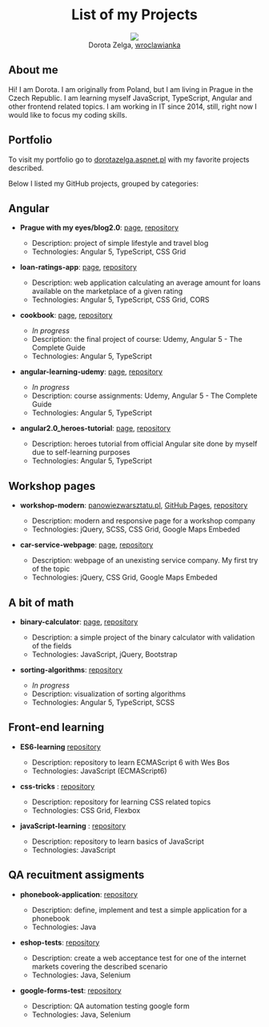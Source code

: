 <h1 align="center">List of my Projects</h1>
<p align="center">
  <img src="https://raw.githubusercontent.com/wroclawianka/list-of-projects/master/assets/img/avatar.png"/></br>
   Dorota Zelga, <a href="https://github.com/wroclawianka">wroclawianka</a>
</p>

## About me
Hi! I am Dorota. I am originally from Poland, but I am living in Prague in the Czech Republic. I am learning myself JavaScript, TypeScript, Angular and other frontend related topics. I am working in IT since 2014, still, right now I would like to focus my coding skills. 



## Portfolio
To visit my portfolio go to [dorotazelga.aspnet.pl](http://dorotazelga.aspnet.pl) with my favorite projects described.

Below I listed my GitHub projects, grouped by categories:

## Angular

- **Prague with my eyes/blog2.0**: [page](http://blog.dorotazelga.aspnet.pl/), [repository](https://github.com/unrealdst/BlogApi/tree/master/Blog2.0/blog2.0)
   - Description: project of simple lifestyle and travel blog
   - Technologies: Angular 5, TypeScript, CSS Grid
   
- **loan-ratings-app**: [page](https://wroclawianka.github.io/loan-ratings-app/), [repository](https://github.com/wroclawianka/loan-ratings-app)
   - Description: web application calculating an average amount for loans available on the marketplace of a given rating
   - Technologies: Angular 5, TypeScript, CSS Grid, CORS

- **cookbook**: [page](https://wroclawianka.github.io/cookbook/), [repository](https://github.com/wroclawianka/cookbook)
   - *In progress*
   - Description: the final project of course: Udemy, Angular 5 - The Complete Guide
   - Technologies: Angular 5, TypeScript
  
- **angular-learning-udemy**:  [page](https://wroclawianka.github.io/angular-learning-udemy/), [repository](https://github.com/wroclawianka/angular-learning-udemy)
   - *In progress*
   - Description: course assignments: Udemy, Angular 5 - The Complete Guide
   - Technologies: Angular 5, TypeScript

- **angular2.0_heroes-tutorial**: [page](https://wroclawianka.github.io/angular2.0_heroes-tutorial/), [repository](https://github.com/wroclawianka/angular2.0_heroes-tutorial)
   - Description: heroes tutorial from official Angular site done by myself due to self-learning purposes
   - Technologies: Angular 5, TypeScript

## Workshop pages
- **workshop-modern**: [panowiezwarsztatu.pl](http://panowiezwarsztatu.pl), [GitHub Pages](https://wroclawianka.github.io/workshop-modern/), [repository](https://github.com/wroclawianka/workshop-modern)
   - Description: modern and responsive page for a workshop company
   - Technologies: jQuery, SCSS, CSS Grid, Google Maps Embeded

- **car-service-webpage**: [page](http://workshop.dorotazelga.aspnet.pl/), [repository](https://github.com/wroclawianka/car-service-webpage)
   - Description: webpage of an unexisting service company. My first try of the topic 
   - Technologies: jQuery, CSS Grid, Google Maps Embeded

## A bit of math
- **binary-calculator**: [page](https://wroclawianka.github.io/binary-calculator/), [repository](https://github.com/wroclawianka/binary-calculator)
   - Description: a simple project of the binary calculator with validation of the fields
   - Technologies: JavaScript, jQuery, Bootstrap
   
- **sorting-algorithms**: [repository](https://github.com/wroclawianka/sorting-algorithms)
   - *In progress*
   - Description: visualization of sorting algorithms
   - Technologies: Angular 5, TypeScript, SCSS
   
##  Front-end learning
- **ES6-learning** [repository](https://github.com/wroclawianka/ES6-learning)
   - Description: repository to learn ECMAScript 6 with Wes Bos
   - Technologies: JavaScript (ECMAScript6)
   
- **css-tricks** : [repository](https://github.com/wroclawianka/css-tricks)
   - Description: repository for learning CSS related topics
   - Technologies: CSS Grid, Flexbox
   
- **javaScript-learning** : [repository](https://github.com/wroclawianka/javaScript-learning)
   - Description: repository to learn basics of JavaScript
   - Technologies: JavaScript

## QA recuitment assigments
- **phonebook-application**: [repository](https://github.com/wroclawianka/phonebook-application)
  - Description: define, implement and test a simple application for a phonebook
  - Technologies: Java

- **eshop-tests**: [repository](https://github.com/wroclawianka/eshop-tests)
  - Description: create a web acceptance test for one of the internet markets covering the described scenario
  - Technologies: Java, Selenium

- **google-forms-test**: [repository](https://github.com/wroclawianka/google-forms-test)
  - Description: QA automation testing google form 
  - Technologies: Java, Selenium
